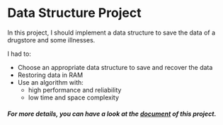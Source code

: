 # Data Structure Project

In this project, I should implement a data structure to save the data of a drugstore and some illnesses.

I had to:
* Choose an appropriate data structure to save and recover the data
* Restoring data in RAM
* Use an algorithm with:
  * high performance and reliability
  * low time and space complexity

##### For more details, you can have a look at the [document](https://github.com/MohammadHAbbaspour/Data_Structure_Project/blob/main/%D9%BE%D8%B1%D9%88%DA%98%D9%87%20%D9%BE%D8%A7%DB%8C%D8%A7%D9%86%DB%8C.pdf) of this project.

